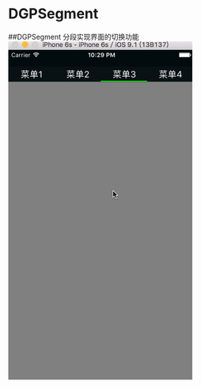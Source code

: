 # DGPSegment
##DGPSegment 分段实现界面的切换功能
![image](https://github.com/dgpGitH/DGPSegment/blob/master/DGPSegment.gif)
